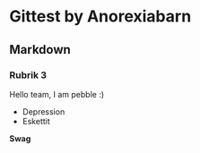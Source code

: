 # Gittest by Anorexiabarn

## Markdown

### Rubrik 3

Hello team, I am pebble :)  

* Depression
* Eskettit

**Swag**
